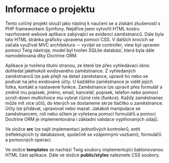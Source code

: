 # Informace o projektu #
Tento cvičný projekt slouží jako nástroj k naučení se a získání zkušeností s PHP frameworkem Symfony. Nejdříve jsem vytvořil HTML kostru navrhované webové aplikace zabývající se evidencí zaměstnanců. Dále byla tato HTML stránka graficky upravena pomocí CSS. 
V dalších krocích se začala využívat MVC architektura -- vyvíjel se controller, view byl upraven pomocí Twig nástroje, model byl tvořen SQLite databází, která byla dále namodelovaná díky Doctrine ORM.

Aplikace je tvořena titulní stranou, ze které lze přes vyhledávací okno dohledat jakéhokoli evidovaného zaměstnance. Z vyhledaných zaměstnanců lze pak přejít na detail zaměstance, upravit ho nebo se podívat na jeho evidované účty. U každého zaměstnance je vidět jejich
fotka, kontakt a nastavené funkce. Zaměstnance lze upravit přes formulář a změnit mu popisek, jméno, email, kancelář, popisek, telefon nebo pomocí scroll-down multichoice mu vybrat různé role (funkce). Každý zaměstnanec může mít více účtů, do kterých se dostaneme skrze
tlačítko u zaměstnance. Účty lze přidávat, upravovat nebo mazat. Jakákoli manipulace se zaměstnancem, rolí nebo účtem je vyřešena pomocí formulářů a pomoci Doctrine ORM je implementována i základní validace vyplňovaných údajů.

Ve složce __src__ lze najít implementaci jednotlivých kontrolerů, entit (reflektujících ty databázové, společně se vzájemnými vazbami), formulářů a pomocných operací.

Ve složce __templates__ se nachází Twig soubory implementující šablonovanou HTML část aplikace. Dále ve složce __public/styles__ naleznete CSS soubory.
